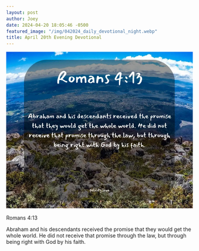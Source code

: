 ```yaml
---
layout: post
author: Joey
date: 2024-04-20 18:05:46 -0500
featured_image: "/img/042024_daily_devotional_night.webp"
title: April 20th Evening Devotional
---
```


[![April 20th 2024 - Evening Devotional](/img/042024_daily_devotional_night.webp)](/img/042024_daily_devotional_night.webp)

Romans 4:13

Abraham and his descendants received the promise that they would get the whole world. He did not receive that promise through the law, but through being right with God by his faith.